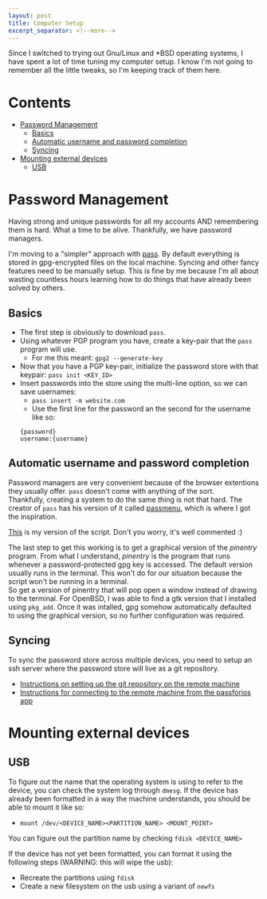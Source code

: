 ```yaml
---
layout: post
title: Computer Setup
excerpt_separator: <!--more-->
---
```


Since I switched to trying out Gnu/Linux and \*BSD operating systems, I have spent a lot of time tuning my computer setup. I know I'm not going to remember all the little tweaks, so I'm keeping track of them here.

<!--more-->

# Contents

- [Password Management](#password-management)
    - [Basics](#basics)
    - [Automatic username and password completion](#automatic-username-and-password-completion)
    - [Syncing](#syncing)
- [Mounting external devices](#mounting-external-devices)
   - [USB](#usb)


# Password Management

Having strong and unique passwords for all my accounts AND remembering them is hard. What a time to be alive. Thankfully, we have password managers.

I'm moving to a "simpler" approach with [pass](https://www.passwordstore.org). By default everything is stored in gpg-encrypted files on the local machine. Syncing and other fancy features need to be manually setup. This is fine by me because I'm all about wasting countless hours learning how to do things that have already been solved by others. 


## Basics 
- The first step is obviously to download `pass`.
- Using whatever PGP program you have, create a key-pair that the `pass` program will use.
    - For me this meant: `gpg2 --generate-key`
- Now that you have a PGP key-pair, initialize the password store with that keypair: `pass init <KEY_ID>`
- Insert passwords into the store using the multi-line option, so we can save usernames:
    - `pass insert -m website.com`
    - Use the first line for the password an the second for the username like so: 
    ```
    {password}
    username:{username}
    ```

## Automatic username and password completion
Password managers are very convenient because of the browser extentions they usually offer. `pass` doesn't come with anything of the sort.   
Thankfully, creating a system to do the same thing is not that hard. The creator of `pass` has his version of it called [passmenu](https://git.zx2c4.com/password-store/tree/contrib/dmenu), which is where I got the inspiration. 

[This](https://github.com/eanyanwu/.dotfiles/blob/master/scripts/passmenu.sh) is my version of the script. Don't you worry, it's well commented :)

The last step to get this working is to get a graphical version of the _pinentry_ program. From what I understand, _pinentry_ is the program that runs whenever a password-protected gpg key is accessed. The default version usually runs in the terminal. This won't do for our situation because the script won't be running in a terminal.  
So get a version of pinentry that will pop open a window instead of drawing to the terminal. For OpenBSD, I was able to find a gtk version that I installed using `pkg_add`. Once it was intalled, gpg somehow automatically defaulted to using the graphical version, so no further configuration was required.


## Syncing

To sync the password store across multiple devices, you need to setup an ssh server where the password store will live as a git repository. 
- [Instructions on setting up the git repository on the remote machine](https://git-scm.com/book/en/v2/Git-on-the-Server-Setting-Up-the-Server)
- [Instructions for connecting to the remote machine from the passforios app](https://github.com/mssun/passforios/wiki#quick-start-guide-for-pass-for-ios)


# Mounting external devices


## USB 

To figure out the name that the operating system is using to refer to the device, you can check the system log through `dmesg`. 
If the device has already been formatted in a way the machine understands, you should be able to mount it like so:
- `mount /dev/<DEVICE_NAME><PARTITION_NAME> <MOUNT_POINT>`

You can figure out the partition name by checking `fdisk <DEVICE_NAME>` 


If the device has not yet been formatted, you can format it using the following steps (WARNING: this will wipe the usb):
- Recreate the partitions using `fdisk`
- Create a new filesystem on the usb using a variant of `newfs`
